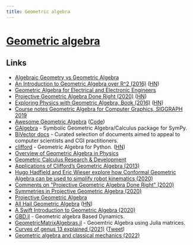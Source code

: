 ```yaml
---
title: Geometric algebra
---
```


# [Geometric algebra](https://en.wikipedia.org/wiki/Geometric_algebra)

## Links

- [Algebraic Geometry vs Geometric Algebra](https://www.reddit.com/r/math/comments/ddqt6f/algebraic_geometry_vs_geometric_algebra/)
- [An Introduction to Geometric Algebra over R^2 (2016)](https://bitworking.org/news/ga/2d) ([HN](https://news.ycombinator.com/item?id=13239632))
- [Geometric Algebra for Electrical and Electronic Engineers](https://ieeexplore.ieee.org/document/6876131?arnumber=6876131)
- [Projective Geometric Algebra Done Right (2020)](http://terathon.com/blog/projective-geometric-algebra-done-right/) ([HN](https://news.ycombinator.com/item?id=22142706))
- [Exploring Physics with Geometric Algebra, Book (2016)](http://peeterjoot.com/archives/math2015/gabookI.pdf) ([HN](https://news.ycombinator.com/item?id=15932739))
- [Course notes Geometric Algebra for Computer Graphics, SIGGRAPH 2019](https://arxiv.org/abs/2002.04509)
- [Awesome Geometric Algebra](https://awesome-geometric-algebra.rtfd.io/) ([Code](https://github.com/pygae/awesome-geometric-algebra))
- [GAlgebra](https://github.com/pygae/galgebra) - Symbolic Geometric Algebra/Calculus package for SymPy.
- [BiVector docs](https://bivector.net/) - Curated selection of documents aimed to appeal to computer scientists and CGI practitioners.
- [clifford](https://github.com/pygae/clifford) - Geometric Algebra for Python. ([HN](https://news.ycombinator.com/item?id=24382360))
- [Overview of Geometric Algebra in Physics](http://geocalc.clas.asu.edu/html/Overview.html)
- [Geometric Calculus Research & Development](http://geocalc.clas.asu.edu/)
- [Applications of Clifford’s Geometric Algebra (2013)](https://arxiv.org/pdf/1305.5663.pdf)
- [Hugo Hadfield and Eric Wieser explore how Conformal Geometric Algebra can be used to simplify robot kinematics (2020)](https://www.youtube.com/watch?v=bj9JslblYPU)
- [Comments on "Projective Geometric Algebra Done Right" (2020)](https://www.jeremyong.com/math/2020/01/24/comments-on-projective-geometric-algebra-done-right/)
- [Symmetries in Projective Geometric Algebra (2020)](http://terathon.com/blog/symmetries-in-projective-geometric-algebra/)
- [Projective Geometric Algebra](http://projectivegeometricalgebra.org/)
- [All Hail Geometric Algebra](https://crypto.stanford.edu/~blynn/haskell/ga.html) ([HN](https://news.ycombinator.com/item?id=25142528))
- [A Swift Introduction to Geometric Algebra (2020)](https://www.youtube.com/watch?v=60z_hpEAtD8)
- [GBD.jl](https://github.com/Orbots/GBD.jl) - Geometric algebra Based Dynamics.
- [GeometricMatrixAlgebras.jl](https://github.com/MasonProtter/GeometricMatricAlgebras.jl) - Geoemtric Algebra using Julia matrices.
- [Curves of genus 13 explained (2021)](https://arxiv.org/abs/2110.09553) ([Tweet](https://twitter.com/DaveJensenMath/status/1450809787663388679))
- [Geometric algebra and classical mechanics (2022)](https://www.awanderingmind.blog/posts/2022-12-25-introduction-to-geometric-algebra.html)
